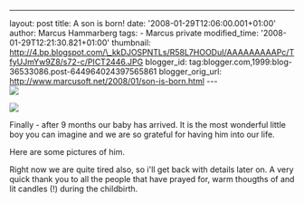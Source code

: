 ---
layout: post
title: A son is born!
date: '2008-01-29T12:06:00.001+01:00'
author: Marcus Hammarberg
tags: - Marcus
private
modified_time: '2008-01-29T12:21:30.821+01:00'
thumbnail: http://4.bp.blogspot.com/\_kkDJOSPNTLs/R58L7HOODuI/AAAAAAAAAPc/TfyUJmYw9Z8/s72-c/PICT2446.JPG
blogger_id: tag:blogger.com,1999:blog-36533086.post-644964024397565861
blogger_orig_url: http://www.marcusoft.net/2008/01/son-is-born.html ---
[<img
src="http://4.bp.blogspot.com/_kkDJOSPNTLs/R58L7HOODuI/AAAAAAAAAPc/TfyUJmYw9Z8/s320/PICT2446.JPG"
id="BLOGGER_PHOTO_ID_5160856808168754914"
style="DISPLAY: block; MARGIN: 0px auto 10px; CURSOR: hand; TEXT-ALIGN: center"
data-border="0" />](http://4.bp.blogspot.com/_kkDJOSPNTLs/R58L7HOODuI/AAAAAAAAAPc/TfyUJmYw9Z8/s1600-h/PICT2446.JPG)

<div>

[<img
src="http://2.bp.blogspot.com/_kkDJOSPNTLs/R58LwnOODtI/AAAAAAAAAPU/0hNEalJ4gW4/s320/PICT2480.JPG"
id="BLOGGER_PHOTO_ID_5160856627780128466"
style="DISPLAY: block; MARGIN: 0px auto 10px; CURSOR: hand; TEXT-ALIGN: center"
data-border="0" />](http://2.bp.blogspot.com/_kkDJOSPNTLs/R58LwnOODtI/AAAAAAAAAPU/0hNEalJ4gW4/s1600-h/PICT2480.JPG)


<div>

Finally - after 9 months our baby has arrived. It is the most wonderful
little boy you can imagine and we are so grateful for having him into
our life.

<div>

<div>

</div>



<div>

Here are some pictures of him.

</div>



<div>

</div>

<div>

Right now we are quite tired also, so i'll get back with details later
on. A very quick thank you to all the people that have prayed for, warm
thougths of and lit candles (!) during the childbirth.

</div>

<div>

</div>

<div>

</div>

</div>

</div>

</div>
